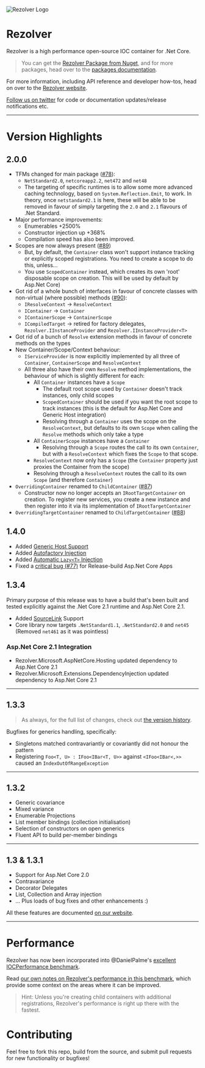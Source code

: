 ![Rezolver Logo](https://raw.githubusercontent.com/ZolutionSoftware/Rezolver/master/doc/Rezolver.Documentation/Content/rz_square_white_on_orange_256x256.png)

Rezolver
========

Rezolver is a high performance open-source IOC container for .Net Core.

> You can get the [Rezolver Package from Nuget](https://www.nuget.org/packages/Rezolver/), and for more 
> packages, head over to the [packages documentation](http://rezolver.co.uk/developers/docs/nuget-packages/index.html).

For more information, including API reference and developer how-tos, head on over to the 
[Rezolver website](http://rezolver.co.uk).

[Follow us on twitter](https://twitter.com/RezolverIOC) for code or documentation updates/release notifications etc.

---

# Version Highlights

## 2.0.0

- TFMs changed for main package ([#78](https://github.com/ZolutionSoftware/Rezolver/issues/78)):
  - `NetStandard2.0`, `netcoreapp2.2`, `net472` and `net48`
  - The targeting of specific runtimes is to allow some more advanced caching technology, based on `System.Reflection.Emit`, to work.  In theory, once `netstandard2.1` is here, 
these will be able to be removed in favour of simply targeting the `2.0` and `2.1` flavours of .Net Standard.
- Major performance improvements:
  - Enumerables +2500%
  - Constructor injection up +368%
  - Compilation speed has also been improved.
- Scopes are now always present ([#89](https://github.com/ZolutionSoftware/Rezolver/issues/89))
  - But, by default, the `Container` class won't support instance tracking or explicitly scoped registrations. You need to create a scope to do this, unless...
  - You use `ScopedContainer` instead, which creates its own 'root' disposable scope on creation.  This will be used by default by Asp.Net Core)
- Got rid of a whole bunch of interfaces in favour of concrete classes with non-virtual (where possible) methods ([#90](https://github.com/ZolutionSoftware/Rezolver/issues/90)):
  - `IResolveContext` -> `ResolveContext`
  - `IContainer` -> `Container`
  - `IContainerScope` -> `ContainerScope`
  - `ICompiledTarget` -> retired for factory delegates, `Rezolver.IInstanceProvider` and `Rezolver.IInstanceProvider<T>`
- Got rid of a bunch of `Resolve` extension methods in favour of concrete methods on the types
- New Container/Scope/Context behaviour:
  - `IServiceProvider` is now explicitly implemented by all three of `Container`, `ContainerScope` and `ResolveContext`
  - All three also have their own `Resolve` method implementations, the behaviour of which is slightly different for each:
    - All `Container` instances have a `Scope`
      - The default root scope used by `Container` doesn't track instances, only child scopes
      - `ScopedContainer` should be used if you want the root scope to track instances (this is the default for Asp.Net Core and Generic Host integration)
      - Resolving through a `Container` uses the scope on the `ResolveContext`, but defaults to its own `Scope` when calling the `Resolve` methods which only take a type
    - All `ContainerScope` instances have a `Container`
      - Resolving through a `Scope` routes the call to its own `Container`, but with a `ResolveContext` which fixes the `Scope` to that scope.
    - `ResolveContext` now only has a `Scope` (the `Container` property just proxies the Container from the scope)
    - Resolving through a `ResolveContext` routes the call to its own `Scope` (and therefore `Container`)
- `OverridingContainer` renamed to `ChildContainer` ([#87](https://github.com/ZolutionSoftware/Rezolver/issues/87))
  - Constructor now no longer accepts an `IRootTargetContainer` on creation.  To register new services, you create a new instance and then register into it via its implementation of `IRootTargetContainer`
- `OverridingTargetContainer` renamed to `ChildTargetContainer` ([#88](https://github.com/ZolutionSoftware/Rezolver/issues/88))


## 1.4.0

- Added [Generic Host Support](http://rezolver.co.uk/developers/docs/nuget-packages/rezolver.microsoft.extensions.hosting.html)
- Added [Autofactory Injection](http://rezolver.co.uk/developers/docs/autofactories.html)
- Added [Automatic `Lazy<T>` Injection](http://rezolver.co.uk/developers/docs/lazy.html)
- Fixed a [critical bug (#77)](https://github.com/ZolutionSoftware/Rezolver/issues/77) for Release-build Asp.Net Core Apps 

## 1.3.4

Primary purpose of this release was to have a build that's been built and tested explicitly against the .Net Core 2.1
runtime and Asp.Net Core 2.1.

- Added [SourceLink](https://github.com/dotnet/sourcelink) Support
- Core library now targets `.NetStandard1.1`, `.NetStandard2.0` and `net45` (Removed `net461` as it was pointless)

### Asp.Net Core 2.1 Integration

- Rezolver.Microsoft.AspNetCore.Hosting updated dependency to Asp.Net Core 2.1
- Rezolver.Microsoft.Extensions.DependencyInjection updated dependency to Asp.Net Core 2.1

---

## 1.3.3

> As always, for the full list of changes, check out [the version history](https://github.com/ZolutionSoftware/Rezolver/releases).

Bugfixes for generics handling, specifically:

- Singletons matched contravariantly or covariantly did not honour the pattern
- Registering `Foo<T, U> : IFoo<IBar<T, U>>` against `<IFoo<IBar<,>>` caused an `IndexOutOfRangeException` 

---

## 1.3.2

- Generic covariance
- Mixed variance
- Enumerable Projections
- List member bindings (collection initialisation)
- Selection of constructors on open generics
- Fluent API to build per-member bindings

---

## 1.3 & 1.3.1

- Support for Asp.Net Core 2.0
- Contravariance
- Decorator Delegates
- List, Collection and Array injection
- ... Plus loads of bug fixes and other enhancements :)

All these features are documented [on our website](http://rezolver.co.uk).

---

# Performance

Rezolver has now been incorporated into @DanielPalme's [excellent IOCPerformance benchmark](http://www.palmmedia.de/Blog/2011/8/30/ioc-container-benchmark-performance-comparison).

Read [our own notes on Rezolver's performance in this benchmark](http://rezolver.co.uk/developers/docs/benchmarks.html), which provide some context on the areas where it can be improved.

> Hint: Unless you're creating child containers with additional registrations, Rezolver's performance is right up there with the fastest.

# Contributing

Feel free to fork this repo, build from the source, and submit pull requests for new functionality or bugfixes!
